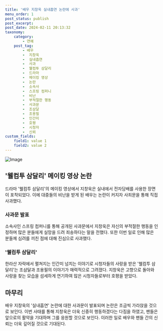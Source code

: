 ```yaml
---
title: '배우 지창욱 실내흡연 논란에 사과'
menu_order: 1
post_status: publish
post_excerpt: 
post_date: 2024-02-11 20:13:32
taxonomy:
    category:
        - 연예
    post_tag:
        - 배우
        -  지창욱
        -  실내흡연
        -  사과
        -  웰컴투 삼달리
        -  드라마
        -  메이킹 영상
        -  논란
        -  소속사
        -  스프링 컴퍼니
        -  비난
        -  부적절한 행동
        -  사과문
        -  조삼달
        -  조용필
        -  인간미
        -  호평
        -  시청자
        -  신뢰
custom_fields:
    field1: value 1
    field2: value 2
---
```


![Image](https://mimgnews.pstatic.net/image/076/2024/02/11/2024021101000719800095881_20240211113307544.jpg?type=w540)

## '웰컴투 삼달리' 메이킹 영상 논란  
드라마 '웰컴투 삼달리'의 메이킹 영상에서 지창욱은 실내에서 전자담배를 사용한 장면이 포착되었다. 이에 대중들의 비난을 받게 된 배우는 논란이 커지자 사죄문을 통해 직접 사과했다.  
### 사과문 발표  
소속사인 스프링 컴퍼니를 통해 공개된 사과문에서 지창욱은 자신의 부적절한 행동을 인정하며 많은 분들에게 실망을 드려 죄송하다는 말을 전했다. 또한 이번 일로 인해 많은 분들께 심려를 끼친 점에 대해 진심으로 사과했다.  
### '웰컴투 삼달리'  
한라산 자락에서 펼쳐지는 인간미 넘치는 이야기로 시청자들의 사랑을 받은 '웰컴투 삼달리'는 조삼달과 조용필의 이야기가 매력적으로 그려졌다. 지창욱은 고향으로 돌아와 사랑을 찾는 모습을 섬세하게 연기하여 많은 시청자들로부터 호평을 받았다.  
## 마무리  
배우 지창욱의 '실내흡연' 논란에 대한 사과문이 발표되며 논란은 조금씩 가라앉을 것으로 보인다. 이번 사태를 통해 지창욱은 더욱 신중히 행동하겠다는 다짐을 하였고, 팬들은 앞으로의 활약을 기대하며 그를 응원할 것으로 보인다. 이러한 일로 배우와 팬들 간의 신뢰는 더욱 깊어질 것으로 기대된다.

